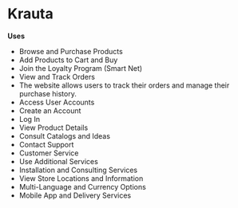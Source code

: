 # Krauta

**Uses**
- Browse and Purchase Products
- Add Products to Cart and Buy
- Join the Loyalty Program (Smart Net)
- View and Track Orders
- The website allows users to track their orders and manage their purchase history.
- Access User Accounts
- Create an Account
- Log In
- View Product Details
- Consult Catalogs and Ideas
- Contact Support
- Customer Service
- Use Additional Services
- Installation and Consulting Services
- View Store Locations and Information
- Multi-Language and Currency Options
- Mobile App and Delivery Services
